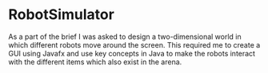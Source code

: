 # RobotSimulator
As a part of the brief I was asked to design a two-dimensional world in which different robots move around the screen. This required me to create a GUI using Javafx and use key concepts in Java to make the robots interact with the different items which also exist in the arena. 

